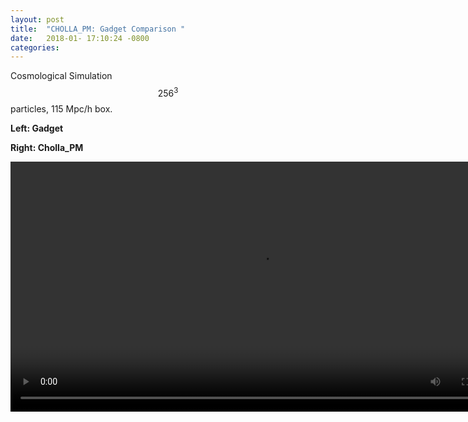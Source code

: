 ```yaml
---
layout: post
title:  "CHOLLA_PM: Gadget Comparison "
date:   2018-01- 17:10:24 -0800
categories:
---
```

Cosmological Simulation $$256^3$$ particles, 115 Mpc/h box.

**Left: Gadget**


**Right: Cholla_PM**


<div style="text-align: center">
<video src="{{ site.url }}assets/videos/density_cosmo_256_gadget_cholla.mp4" width="800" height="400" controls preload> </video>
</div>
